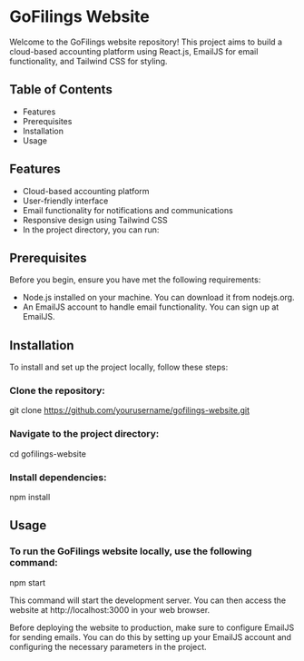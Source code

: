 # GoFilings Website

Welcome to the GoFilings website repository! This project aims to build a cloud-based accounting platform using React.js, EmailJS for email functionality, and Tailwind CSS for styling.

## Table of Contents
* Features
* Prerequisites
* Installation
* Usage

## Features
* Cloud-based accounting platform
* User-friendly interface
* Email functionality for notifications and communications
* Responsive design using Tailwind CSS
* In the project directory, you can run:

## Prerequisites
Before you begin, ensure you have met the following requirements:
* Node.js installed on your machine. You can download it from nodejs.org.
* An EmailJS account to handle email functionality. You can sign up at EmailJS.

## Installation
To install and set up the project locally, follow these steps:

### Clone the repository:
git clone https://github.com/yourusername/gofilings-website.git
### Navigate to the project directory:
cd gofilings-website
### Install dependencies:
npm install

## Usage
### To run the GoFilings website locally, use the following command:
npm start

This command will start the development server. You can then access the website at http://localhost:3000 in your web browser.

Before deploying the website to production, make sure to configure EmailJS for sending emails. You can do this by setting up your EmailJS account and configuring the necessary parameters in the project.
